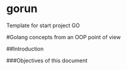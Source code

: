 # gorun
Template for start project GO


#Golang concepts from an OOP point of view

##Introduction

###Objectives of this document
